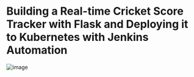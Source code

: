 # Building a Real-time Cricket Score Tracker with Flask and Deploying it to Kubernetes with Jenkins Automation

![image](https://github.com/harsh2478/deploy-flaskApp-cicd/assets/141814041/7f3aaaf4-b121-4f5f-acd2-241985dcb3cc)
